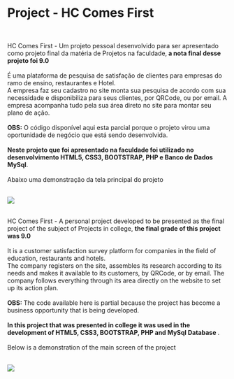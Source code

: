 <h1> Project - HC Comes First </h1>
<br>
<p>
HC Comes First - Um projeto pessoal desenvolvido para ser apresentado como projeto final da matéria de Projetos na faculdade,<strong> a nota final desse projeto foi 9.0</strong>
<br>
<br>
É uma plataforma de pesquisa de satisfação de clientes para empresas do ramo de ensino, restaurantes e Hotel.<br>
A empresa faz seu cadastro no site monta sua pesquisa de acordo com sua necessidade e disponibiliza para seus clientes, por QRCode, ou por email. A empresa acompanha tudo pela sua área direto no site para montar seu plano de ação.
<br>
<br>
<strong>OBS:</strong> O código disponível aqui esta parcial porque o projeto virou uma oportunidade de negócio que está sendo desenvolvida.
<br>
<br>
<strong>Neste projeto que foi apresentado na faculdade foi utilizado no desenvolvimento HTML5, CSS3, BOOTSTRAP, PHP e Banco de Dados MySql</strong>.
<br>
<br>
Abaixo uma demonstração da tela principal do projeto
</p>
<br>
<img src="show.gif">
<br>
<br>
<p>
HC Comes First - A personal project developed to be presented as the final project of the subject of Projects in college, <strong> the final grade of this project was 9.0 </strong>
<br>
<br>
It is a customer satisfaction survey platform for companies in the field of education, restaurants and hotels. <br>
The company registers on the site, assembles its research according to its needs and makes it available to its customers, by QRCode, or by email. The company follows everything through its area directly on the website to set up its action plan.
<br>
<br>
<strong> OBS: </strong> The code available here is partial because the project has become a business opportunity that is being developed.
<br>
<br>
<strong> In this project that was presented in college it was used in the development of HTML5, CSS3, BOOTSTRAP, PHP and MySql Database </strong>.
<br>
<br>
Below is a demonstration of the main screen of the project
</p>
<br>
<img src="show.gif">



